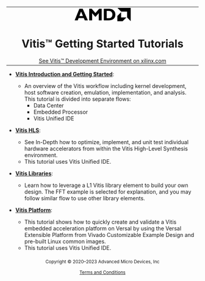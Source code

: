 <table class="sphinxhide" width="100%">
 <tr width="100%">
    <td align="center"><img src="https://raw.githubusercontent.com/Xilinx/Image-Collateral/main/xilinx-logo.png" width="30%"/><h1>Vitis™ Getting Started Tutorials</h1>
    <a href="https://www.xilinx.com/products/design-tools/vitis.html">See Vitis™ Development Environment on xilinx.com</br></a>
    </td>
 </tr>
</table>


* **[Vitis Introduction and Getting Started](./Vitis)**:
  * An overview of the Vitis workflow including kernel development, host software creation, emulation, implementation, and analysis. This tutorial is divided into separate flows:
    * Data Center
    * Embedded Processor
    * Vitis Unified IDE

* **[Vitis HLS](./Vitis_HLS)**:
  * See In-Depth how to optimize, implement, and unit test individual hardware accelerators from within the Vitis High-Level Synthesis environment.
  * This tutorial uses Vitis Unified IDE.

* **[Vitis Libraries](./Vitis_Libraries)**:
  * Learn how to leverage a L1 Vitis library element to build your own design. The FFT example is selected for explanation, and you may follow similar flow to use other library elements.

* **[Vitis Platform](./Vitis_Platform)**:
  * This tutorial shows how to quickly create and validate a Vitis embedded acceleration platform on Versal by using the Versal Extensible Platform from Vivado Customizable Example Design and pre-built Linux common images.
  * This tutorial uses Vitis Unified IDE.
  

<p class="sphinxhide" align="center"><sub>Copyright © 2020–2023 Advanced Micro Devices, Inc</sub></p>

<p class="sphinxhide" align="center"><sup><a href="https://www.amd.com/en/corporate/copyright">Terms and Conditions</a></sup></p>
